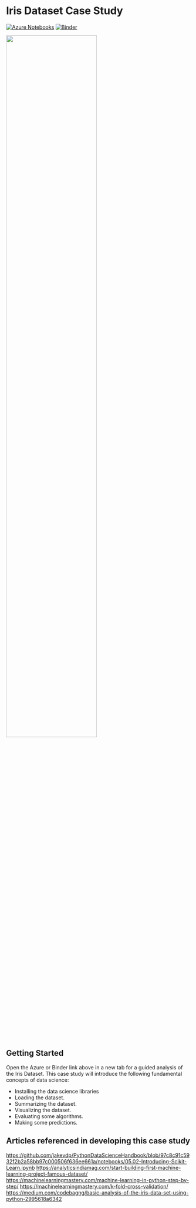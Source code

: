 # Iris Dataset Case Study
[![Azure Notebooks](https://notebooks.azure.com/launch.svg)](https://notebooks.azure.com/shyezroni/projects/iris-analysis)
[![Binder](https://mybinder.org/badge_logo.svg)](https://mybinder.org/v2/gh/ezronis/iris-analysis/master?urlpath=lab)

<img src="https://mk0analyticsindf35n9.kinstacdn.com/wp-content/uploads/2018/02/iris-machinelearning.png" width=70%>

## Getting Started
Open the Azure or Binder link above in a new tab for a guided analysis of the Iris Dataset. This case study will introduce the following fundamental concepts of data science: 
* Installing the data science libraries
* Loading the dataset.
* Summarizing the dataset.
* Visualizing the dataset.
* Evaluating some algorithms.
* Making some predictions.

## Articles referenced in developing this case study
https://github.com/jakevdp/PythonDataScienceHandbook/blob/97c8c91c5932f2b2a58bb97c000506f636ee661a/notebooks/05.02-Introducing-Scikit-Learn.ipynb
https://analyticsindiamag.com/start-building-first-machine-learning-project-famous-dataset/
https://machinelearningmastery.com/machine-learning-in-python-step-by-step/
https://machinelearningmastery.com/k-fold-cross-validation/
https://medium.com/codebagng/basic-analysis-of-the-iris-data-set-using-python-2995618a6342
